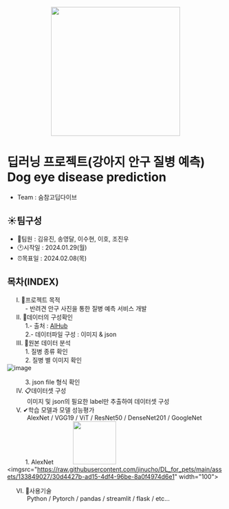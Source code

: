 <p align="center"><img src="https://github.com/jinucho/DL_for_pets/assets/133849027/45f7cab1-7fdb-4acb-a850-863165de26c3" width="300" height="300"/>




# 딥러닝 프로젝트(강아지 안구 질병 예측)</br>Dog eye disease prediction
- Team : 숨참고딥다이브

## :sunny:팀구성 
  * 👥팀원 : 김유진, 송영달, 이수현, 이호, 조진우
  * :clock1:시작일 : 2024.01.29(월)
  * ⏰목표일 : 2024.02.08(목)

## 목차(INDEX)
&emsp;&ensp;Ⅰ. 🏁프로젝트 목적</br>
&emsp;&emsp;&emsp;- 반려견 안구 사진을 통한 질병 예측 서비스 개발</br>
&emsp;&ensp;Ⅱ. 📑데이터의 구성확인</br>
&emsp;&emsp;&emsp;1.- 출처 : [AIHub](https://www.aihub.or.kr/aihubdata/data/view.do?currMenu=115&topMenu=100&aihubDataSe=data&dataSetSn=562)</br>
&emsp;&emsp;&emsp;2.- 데이터파일 구성  : 이미지 & json</br>
&emsp;&ensp;Ⅲ. 📑원본 데이터 분석</br>
&emsp;&emsp;&emsp;1. 질병 종류 확인</br>
&emsp;&emsp;&emsp;2. 질병 별 이미지 확인</br>
![image](https://github.com/jinucho/DL_for_pets/assets/133849027/1966441a-11e7-4aa0-ba07-0b45a9f2b77b)

&emsp;&emsp;&emsp;3. json file 형식 확인</br>
&emsp;&ensp;Ⅳ. 📋데이터셋 구성</br>
&emsp;&emsp;&emsp; 이미지 및 json의 필요한 label만 추출하여 데이터셋 구성</br>
&emsp;&ensp;Ⅴ. ✔학습 모델과 모델 성능평가</br>
&emsp;&emsp;&emsp; AlexNet / VGG19 / ViT / ResNet50 / DenseNet201 / GoogleNet</br>
&emsp;&emsp;&emsp;1. AlexNet
&emsp;&emsp;&emsp;<img src="https://raw.githubusercontent.com/jinucho/DL_for_pets/main/assets/133849027/815acc56-541f-4340-86b7-6a621279cba4" width="100"> <imgsrc="https://raw.githubusercontent.com/jinucho/DL_for_pets/main/assets/133849027/30d4427b-ad15-4df4-96be-8a0f4974d6e1" width="100">






&emsp;&ensp;Ⅵ. 🚨사용기술</br>
&emsp;&emsp;&emsp; Python / Pytorch / pandas / streamlit / flask / etc...</br>
